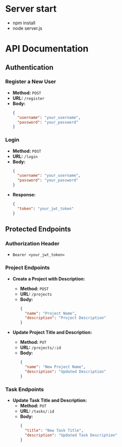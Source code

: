 # Server start

- npm install
- node server.js

# API Documentation

## **Authentication**

### **Register a New User**

- **Method:** `POST`
- **URL:** `/register`
- **Body:**
  ```json
  {
    "username": "your_username",
    "password": "your_password"
  }
  ```

### **Login**

- **Method:** `POST`
- **URL:** `/login`
- **Body:**
  ```json
  {
    "username": "your_username",
    "password": "your_password"
  }
  ```
- **Response:**
  ```json
  {
    "token": "your_jwt_token"
  }
  ```

## **Protected Endpoints**

### **Authorization Header**

- `Bearer <your_jwt_token>`

### **Project Endpoints**

- **Create a Project with Description:**

  - **Method:** `POST`
  - **URL:** `/projects`
  - **Body:**
    ```json
    {
      "name": "Project Name",
      "description": "Project Description"
    }
    ```

- **Update Project Title and Description:**
  - **Method:** `PUT`
  - **URL:** `/projects/:id`
  - **Body:**
    ```json
    {
      "name": "New Project Name",
      "description": "Updated Description"
    }
    ```

### **Task Endpoints**

- **Update Task Title and Description:**
  - **Method:** `PUT`
  - **URL:** `/tasks/:id`
  - **Body:**
    ```json
    {
      "title": "New Task Title",
      "description": "Updated Task Description"
    }
    ```
